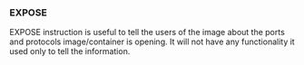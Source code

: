 ### EXPOSE
EXPOSE instruction is useful to tell the users of the image about the ports and protocols image/container is opening. It will not have any functionality it used only to tell the information.

